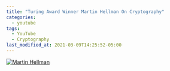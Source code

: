 ```yaml
---
title: "Turing Award Winner Martin Hellman On Cryptography"
categories:
  - youtube
tags:
  - YouTube
  - Cryptography
last_modified_at: 2021-03-09T14:25:52-05:00
---
```


[![Martin Hellman](https://img.youtube.com/vi/MOM8_uPcUKM/0.jpg)](https://www.youtube.com/watch?v=MOM8_uPcUKM "Title")
